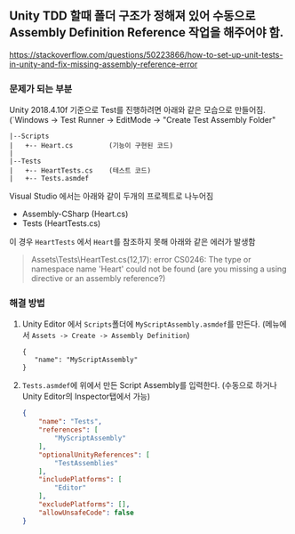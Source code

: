 ## Unity TDD 할때 폴더 구조가 정해져 있어 수동으로 Assembly Definition Reference 작업을 해주어야 함.
https://stackoverflow.com/questions/50223866/how-to-set-up-unit-tests-in-unity-and-fix-missing-assembly-reference-error

### 문제가 되는 부분

Unity 2018.4.10f 기준으로 Test를 진행하려면 아래와 같은 모습으로 만들어짐.
(`Windows -> Test Runner -> EditMode -> "Create Test Assembly Folder"
```
|--Scripts
|   +-- Heart.cs         (기능이 구현된 코드)
|
|--Tests
|   +-- HeartTests.cs    (테스트 코드)
|   +-- Tests.asmdef
```
Visual Studio 에서는 아래와 같이 두개의 프로젝트로 나누어짐
- Assembly-CSharp (Heart.cs)
- Tests (HeartTests.cs)

이 경우 `HeartTests` 에서 `Heart`를 참조하지 못해 아래와 같은 에러가 발생함
> Assets\Tests\HeartTest.cs(12,17): error CS0246: The type or namespace name 'Heart' could not be found (are you missing a using directive or an assembly reference?)

### 해결 방법
1. Unity Editor 에서 `Scripts`폴더에 `MyScriptAssembly.asmdef`를 만든다. (메뉴에서 `Assets -> Create -> Assembly Definition`)
   ```
   {
      "name": "MyScriptAssembly"
   }
   ```
1. `Tests.asmdef`에 위에서 만든 Script Assembly를 입력한다. (수동으로 하거나 Unity Editor의 Inspector탭에서 가능)

   ```json
   {
       "name": "Tests",
       "references": [
           "MyScriptAssembly"
       ],
       "optionalUnityReferences": [
           "TestAssemblies"
       ],
       "includePlatforms": [
           "Editor"
       ],
       "excludePlatforms": [],
       "allowUnsafeCode": false
   }
   ```


